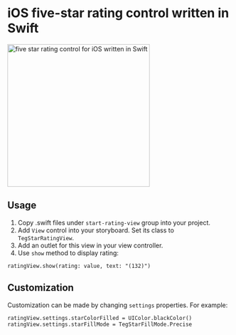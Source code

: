 # iOS five-star rating control written in Swift

<img src='https://dl.dropboxusercontent.com/u/11143285/bikeexchange/github_images/start-rating-view-ios-swift.png'
  alt='five star rating control for iOS written in Swift' width='320' >

## Usage

1. Copy .swift files under `start-rating-view` group into your project.
1. Add `View` control into your storyboard. Set its class to `TegStarRatingView`.
1. Add an outlet for this view in your view controller.
1. Use `show` method to display rating:

```
ratingView.show(rating: value, text: "(132)")
```

## Customization

Customization can be made by changing `settings` properties. For example:

```
ratingView.settings.starColorFilled = UIColor.blackColor()
ratingView.settings.starFillMode = TegStarFillMode.Precise
```